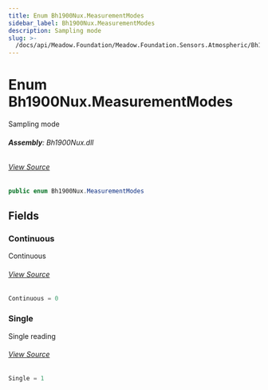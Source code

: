 ```yaml
---
title: Enum Bh1900Nux.MeasurementModes
sidebar_label: Bh1900Nux.MeasurementModes
description: Sampling mode
slug: >-
  /docs/api/Meadow.Foundation/Meadow.Foundation.Sensors.Atmospheric/Bh1900Nux.MeasurementModes
---
```

# Enum Bh1900Nux.MeasurementModes
Sampling mode

###### **Assembly**: Bh1900Nux.dll
###### [View Source](https://github.com/WildernessLabs/Meadow.Foundation.git/blob/develop/Source/Meadow.Foundation.Peripherals/Sensors.Atmospheric.Bh1900Nux/Driver/Bh1900Nux.Address.cs#L46)
```csharp title="Declaration"
public enum Bh1900Nux.MeasurementModes
```
## Fields
### Continuous
Continuous
###### [View Source](https://github.com/WildernessLabs/Meadow.Foundation.git/blob/develop/Source/Meadow.Foundation.Peripherals/Sensors.Atmospheric.Bh1900Nux/Driver/Bh1900Nux.Address.cs#L51)
```csharp title="Declaration"
Continuous = 0
```
### Single
Single reading
###### [View Source](https://github.com/WildernessLabs/Meadow.Foundation.git/blob/develop/Source/Meadow.Foundation.Peripherals/Sensors.Atmospheric.Bh1900Nux/Driver/Bh1900Nux.Address.cs#L55)
```csharp title="Declaration"
Single = 1
```
